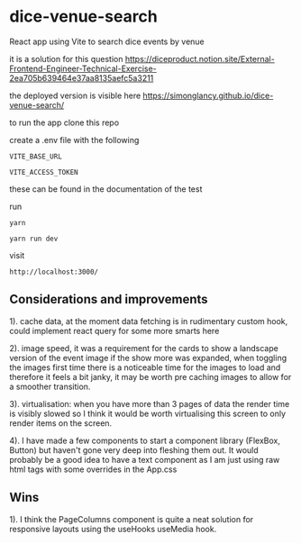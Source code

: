 # dice-venue-search

React app using Vite to search dice events by venue

it is a solution for this question https://diceproduct.notion.site/External-Frontend-Engineer-Technical-Exercise-2ea705b639464e37aa8135aefc5a3211

the deployed version is visible here https://simonglancy.github.io/dice-venue-search/

to run the app clone this repo

create a .env file with the following

`VITE_BASE_URL`

`VITE_ACCESS_TOKEN`

these can be found in the documentation of the test

run

`yarn`

`yarn run dev`

visit

`http://localhost:3000/`

## Considerations and improvements

1). cache data, at the moment data fetching is in rudimentary custom hook, could implement react query for some more smarts here

2). image speed, it was a requirement for the cards to show a landscape version of the event image if the show more was expanded, when toggling the images first time there is a noticeable time for the images to load and therefore it feels a bit janky, it may be worth pre caching images to allow for a smoother transition.

3). virtualisation: when you have more than 3 pages of data the render time is visibly slowed so I think it would be worth virtualising this screen to only render items on the screen.

4). I have made a few components to start a component library (FlexBox, Button) but haven't gone very deep into fleshing them out. It would probably be a good idea to have a text component as I am just using raw html tags with some overrides in the App.css

## Wins

1). I think the PageColumns component is quite a neat solution for responsive layouts using the useHooks useMedia hook.

